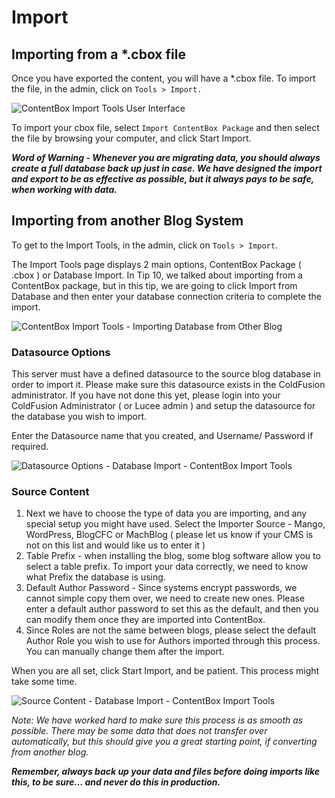 # Import

## Importing from a \*.cbox file

Once you have exported the content, you will have a \*.cbox file. To import the file, in the admin, click on `Tools > Import.`

![ContentBox Import Tools User Interface](../../../assets/cbcms\_import.jpg)

To import your cbox file, select `Import ContentBox Package` and then select the file by browsing your computer, and click Start Import.

_**Word of Warning - Whenever you are migrating data, you should always create a full database back up just in case. We have designed the import and export to be as effective as possible, but it always pays to be safe, when working with data.**_

## Importing from another Blog System

To get to the Import Tools, in the admin, click on `Tools > Import`.

The Import Tools page displays 2 main options, ContentBox Package ( .cbox ) or Database Import. In Tip 10, we talked about importing from a ContentBox package, but in this tip, we are going to click Import from Database and then enter your database connection criteria to complete the import.

![ContentBox Import Tools - Importing Database from Other Blog](../../../assets/cbcms\_migrate\_1.jpg)

### Datasource Options

This server must have a defined datasource to the source blog database in order to import it. Please make sure this datasource exists in the ColdFusion administrator. If you have not done this yet, please login into your ColdFusion Administrator ( or Lucee admin ) and setup the datasource for the database you wish to import.

Enter the Datasource name that you created, and Username/ Password if required.

![Datasource Options - Database Import - ContentBox Import Tools](../../../assets/cbcms\_migrate\_2.jpg)

### Source Content

1. Next we have to choose the type of data you are importing, and any special setup you might have used. Select the Importer Source - Mango, WordPress, BlogCFC or MachBlog ( please let us know if your CMS is not on this list and would like us to enter it )
2. Table Prefix - when installing the blog, some blog software allow you to select a table prefix. To import your data correctly, we need to know what Prefix the database is using.
3. Default Author Password - Since systems encrypt passwords, we cannot simple copy them over, we need to create new ones. Please enter a default author password to set this as the default, and then you can modify them once they are imported into ContentBox.
4. Since Roles are not the same between blogs, please select the default Author Role you wish to use for Authors imported through this process. You can manually change them after the import.

When you are all set, click Start Import, and be patient. This process might take some time.

![Source Content - Database Import - ContentBox Import Tools](../../../assets/cbcms\_migrate\_3.jpg)

_Note: We have worked hard to make sure this process is as smooth as possible. There may be some data that does not transfer over automatically, but this should give you a great starting point, if converting from another blog._

_**Remember, always back up your data and files before doing imports like this, to be sure… and never do this in production.**_
